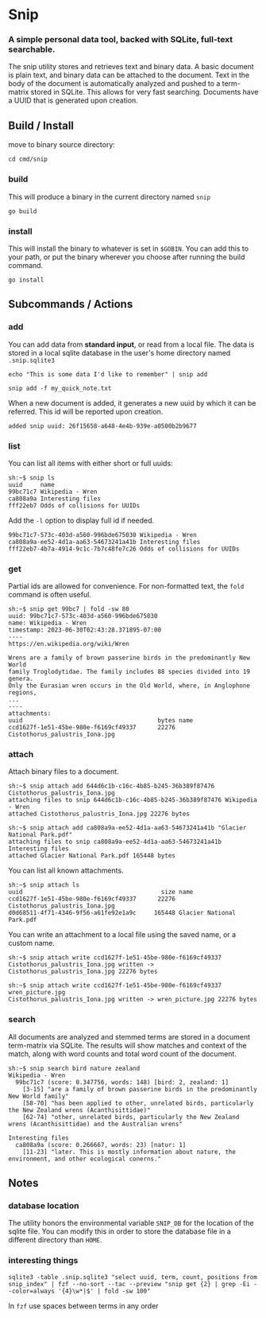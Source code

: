 # Snip
### A simple personal data tool, backed with SQLite, full-text searchable.
The snip utility stores and retrieves text and binary data. A basic document is plain text, and binary data can be attached to the document. Text in the body of the document is automatically analyzed and pushed to a term-matrix stored in SQLite. This allows for very fast searching. Documents have a UUID that is generated upon creation.

## Build / Install

move to binary source directory:
```
cd cmd/snip
```

### build
This will produce a binary in the current directory named `snip`
```
go build
```

### install
This will install the binary to whatever is set in `$GOBIN`. You can add this to your path, or put the binary wherever you choose after running the build command.
```
go install
```

## Subcommands / Actions
### add
You can add data from **standard input**, or read from a local file.
The data is stored in a local sqlite database in the user's home directory named `.snip.sqlite3`
```
echo "This is some data I'd like to remember" | snip add
```

```
snip add -f my_quick_note.txt
```

When a new document is added, it generates a new uuid by which it can be referred. This id will be reported upon creation.

```
added snip uuid: 26f15658-a648-4e4b-939e-a0500b2b9677
```

### list
You can list all items with either short or full uuids:
```
sh:~$ snip ls
uuid     name
99bc71c7 Wikipedia - Wren
ca808a9a Interesting files
fff22eb7 Odds of collisions for UUIDs
```

Add the `-l` option to display full id if needed.
```
99bc71c7-573c-403d-a560-996bde675030 Wikipedia - Wren
ca808a9a-ee52-4d1a-aa63-54673241a41b Interesting files
fff22eb7-4b7a-4914-9c1c-7b7c48fe7c26 Odds of collisions for UUIDs
```

### get
Partial ids are allowed for convenience. For non-formatted text, the `fold` command is often useful.
```
sh:~$ snip get 99bc7 | fold -sw 80
uuid: 99bc71c7-573c-403d-a560-996bde675030
name: Wikipedia - Wren
timestamp: 2023-06-30T02:43:28.371895-07:00
----
https://en.wikipedia.org/wiki/Wren

Wrens are a family of brown passerine birds in the predominantly New World
family Troglodytidae. The family includes 88 species divided into 19 genera.
Only the Eurasian wren occurs in the Old World, where, in Anglophone regions,
...
----
attachments:
uuid                                      bytes name
ccd1627f-1e51-45be-980e-f6169cf49337      22276 Cistothorus_palustris_Iona.jpg
```

### attach
Attach binary files to a document.
```
sh:~$ snip attach add 644d6c1b-c16c-4b85-b245-36b389f87476 Cistothorus_palustris_Iona.jpg
attaching files to snip 644d6c1b-c16c-4b85-b245-36b389f87476 Wikipedia - Wren
attached Cistothorus_palustris_Iona.jpg 22276 bytes
```
```
sh:~$ snip attach add ca808a9a-ee52-4d1a-aa63-54673241a41b "Glacier National Park.pdf"
attaching files to snip ca808a9a-ee52-4d1a-aa63-54673241a41b Interesting files
attached Glacier National Park.pdf 165448 bytes
```

You can list all known attachments.
```
sh:~$ snip attach ls
uuid                                       size name
ccd1627f-1e51-45be-980e-f6169cf49337      22276 Cistothorus_palustris_Iona.jpg
d0d68511-4f71-4346-9f56-a61fe92e1a9c     165448 Glacier National Park.pdf
```

You can write an attachment to a local file using the saved name, or a custom name.

```
sh:~$ snip attach write ccd1627f-1e51-45be-980e-f6169cf49337
Cistothorus_palustris_Iona.jpg written -> Cistothorus_palustris_Iona.jpg 22276 bytes
```

```
sh:~$ snip attach write ccd1627f-1e51-45be-980e-f6169cf49337 wren_picture.jpg
Cistothorus_palustris_Iona.jpg written -> wren_picture.jpg 22276 bytes
```

### search
All documents are analyzed and stemmed terms are stored in a document term-matrix via SQLite.
The results will show matches and context of the match, along with word counts and total word count of the document.
```
sh:~$ snip search bird nature zealand
Wikipedia - Wren
  99bc71c7 (score: 0.347756, words: 148) [bird: 2, zealand: 1]
    [3-15] "are a family of brown passerine birds in the predominantly New World family"
    [58-70] "has been applied to other, unrelated birds, particularly the New Zealand wrens (Acanthisittidae)"
    [62-74] "other, unrelated birds, particularly the New Zealand wrens (Acanthisittidae) and the Australian wrens"

Interesting files
  ca808a9a (score: 0.266667, words: 23) [natur: 1]
    [11-23] "later. This is mostly information about nature, the environment, and other ecological conerns."
```

## Notes

### database location
The utility honors the environmental variable `SNIP_DB` for the location of the sqlite file.
You can modify this in order to store the database file in a different directory than `HOME`.

### interesting things
```
sqlite3 -table .snip.sqlite3 "select uuid, term, count, positions from snip_index" | fzf --no-sort --tac --preview "snip get {2} | grep -Ei --color=always '{4}\w*|$' | fold -sw 100"
```
In `fzf` use spaces between terms in any order
